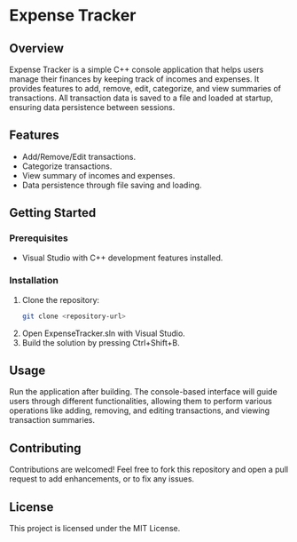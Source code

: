# Expense Tracker

## Overview
Expense Tracker is a simple C++ console application that helps users manage their finances by keeping track of incomes and expenses. It provides features to add, remove, edit, categorize, and view summaries of transactions. All transaction data is saved to a file and loaded at startup, ensuring data persistence between sessions.

## Features
- Add/Remove/Edit transactions.
- Categorize transactions.
- View summary of incomes and expenses.
- Data persistence through file saving and loading.

## Getting Started
### Prerequisites
- Visual Studio with C++ development features installed.

### Installation
1. Clone the repository:
   ```sh
   git clone <repository-url>
2. Open ExpenseTracker.sln with Visual Studio.
3. Build the solution by pressing Ctrl+Shift+B.

## Usage
Run the application after building. The console-based interface will guide users through different functionalities, allowing them to perform various operations like adding, removing, and editing transactions, and viewing transaction summaries.

## Contributing
Contributions are welcomed! Feel free to fork this repository and open a pull request to add enhancements, or to fix any issues.

## License
This project is licensed under the MIT License.
